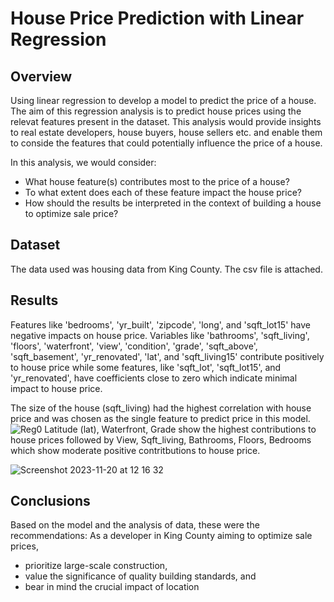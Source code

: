 # House Price Prediction with Linear Regression

## Overview
Using linear regression to develop a model to predict the price of a house.
The aim of this regression analysis is to predict house prices using the relevat features present in the dataset. This analysis would provide insights to real estate developers, house buyers, house sellers etc. and enable them to conside the features that could potentially influence the price of a house.<br>

In this analysis, we would consider:

- What house feature(s) contributes most to the price of a house?
- To what extent does each of these feature impact the house price?
- How should the results be interpreted in the context of building a house to optimize sale price?

## Dataset

The data used was housing data from King County. The csv file is attached.

## Results

Features like 'bedrooms', 'yr_built', 'zipcode', 'long', and 'sqft_lot15' have negative impacts on house price. Variables like 'bathrooms', 'sqft_living', 'floors', 'waterfront', 'view', 'condition', 'grade', 'sqft_above', 'sqft_basement', 'yr_renovated', 'lat', and 'sqft_living15' contribute positively to house price while some features, like 'sqft_lot', 'sqft_lot15', and 'yr_renovated', have coefficients close to zero which indicate minimal impact to house price.

The size of the house (sqft_living) had the highest correlation with house price and was chosen as the single feature to predict price in this model.![Reg0](https://github.com/nancy-ewurum/Regression-task/assets/21970681/8a420c56-a062-4ab2-ae14-4257a3ad2e00)
Latitude (lat), Waterfront, Grade show the highest contributions to house prices followed by View, Sqft_living, Bathrooms, Floors, Bedrooms which show moderate positive contritbutions to house price.

![Screenshot 2023-11-20 at 12 16 32](https://github.com/nancy-ewurum/Regression-task/assets/21970681/8b2cb1cf-fdb1-4fc7-b083-0af92260e690)



## Conclusions
Based on the model and the analysis of data, these were the recommendations:
As a developer in King County aiming to optimize sale prices, 
- prioritize large-scale construction,
- value the significance of quality building standards, and
- bear in mind the crucial impact of location
